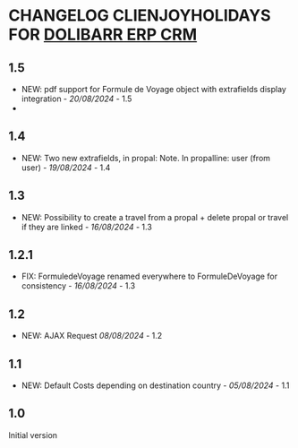 # CHANGELOG CLIENJOYHOLIDAYS FOR [DOLIBARR ERP CRM](https://www.dolibarr.org)

## 1.5
- NEW: pdf support for Formule de Voyage object with extrafields display integration - *20/08/2024* - 1.5
- 
## 1.4
- NEW: Two new extrafields, in propal: Note. In propalline: user (from user) - *19/08/2024* - 1.4

## 1.3
- NEW: Possibility to create a travel from a propal + delete propal or travel if they are linked - *16/08/2024* - 1.3

## 1.2.1
- FIX: FormuledeVoyage renamed everywhere to FormuleDeVoyage for consistency - *16/08/2024* - 1.3

## 1.2
- NEW: AJAX Request *08/08/2024* - 1.2

## 1.1
- NEW: Default Costs depending on destination country - *05/08/2024* - 1.1

## 1.0
Initial version


